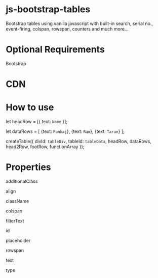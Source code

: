 # js-bootstrap-tables

Bootstrap tables using vanilla javascript with built-in search, serial no., event-firing, colspan, rowspan, counters and much more...

# Optional Requirements

Bootstrap

# CDN

<script src="https://cdn.jsdelivr.net/gh/thehitechpanky/js-bootstrap-tables@latest/html.js"></script>
<script src="https://cdn.jsdelivr.net/gh/thehitechpanky/js-bootstrap-tables@latest/table.js"></script>

# How to use

let headRow = [{ text: `Name` }];

let dataRows = [
{text: `Pankaj`},
{text: `Ram`},
{text: `Tarun`}
];

createTable({ divId: `tableDiv`, tableId: `tableData`, headRow, dataRows, head2Row, footRow, functionArray });

# Properties

additionalClass

align

className

colspan

filterText

id

placeholder

rowspan

text

type
